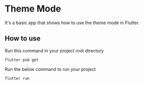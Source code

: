 # Theme Mode

It's a basic app that shows how to use the theme mode in Flutter.

## How to use

Run this command in your project root directory

```
flutter pub get
```

Run the below command to run your project
```
flutter run
```

